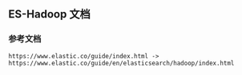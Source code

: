 ## ES-Hadoop 文档
### 参考文档
    https://www.elastic.co/guide/index.html -> https://www.elastic.co/guide/en/elasticsearch/hadoop/index.html
### 